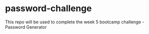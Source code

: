 # password-challenge
This repo will be used to complete the week 5 bootcamp challenge - Password Generator
